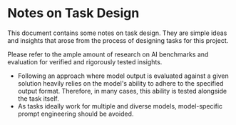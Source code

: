 # Notes on Task Design

This document contains some notes on task design. They are simple ideas and insights that arose from the process of designing tasks for this project.

Please refer to the ample amount of research on AI benchmarks and evaluation for verified and rigorously tested insights.

* Following an approach where model output is evaluated against a given solution heavily relies on the model's ability to adhere to the specified output format. Therefore, in many cases, this ability is tested alongside the task itself.
* As tasks ideally work for multiple and diverse models, model-specific prompt engineering should be avoided.
